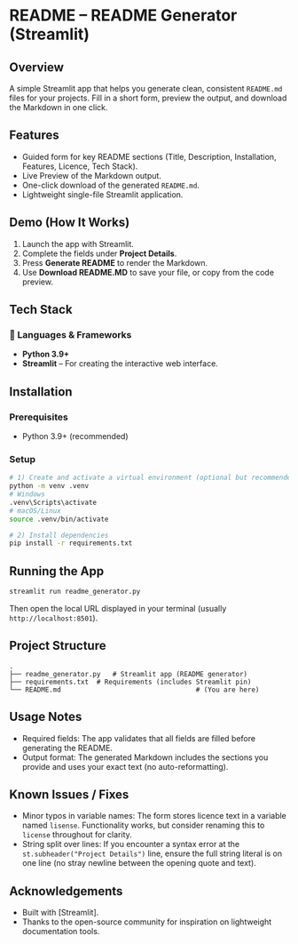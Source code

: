 # README – README Generator (Streamlit)

## Overview
A simple Streamlit app that helps you generate clean, consistent `README.md` files for your projects. Fill in a short form, preview the output, and download the Markdown in one click.

## Features
- Guided form for key README sections (Title, Description, Installation, Features, Licence, Tech Stack).
- Live Preview of the Markdown output.
- One-click download of the generated `README.md`.
- Lightweight single-file Streamlit application.

## Demo (How It Works)
1. Launch the app with Streamlit.
2. Complete the fields under **Project Details**.
3. Press **Generate README** to render the Markdown.
4. Use **Download README.MD** to save your file, or copy from the code preview.

## Tech Stack

### 🧠 Languages & Frameworks
- **Python 3.9+**
- **Streamlit** – For creating the interactive web interface.

## Installation

### Prerequisites
- Python 3.9+ (recommended)

### Setup
```bash
# 1) Create and activate a virtual environment (optional but recommended)
python -m venv .venv
# Windows
.venv\Scripts\activate
# macOS/Linux
source .venv/bin/activate

# 2) Install dependencies
pip install -r requirements.txt
```

## Running the App
```bash
streamlit run readme_generator.py
```
Then open the local URL displayed in your terminal (usually `http://localhost:8501`).

## Project Structure
```text
.
├── readme_generator.py   # Streamlit app (README generator)
├── requirements.txt  # Requirements (includes Streamlit pin)
└── README.md                                  # (You are here)
```

## Usage Notes
- Required fields: The app validates that all fields are filled before generating the README.
- Output format: The generated Markdown includes the sections you provide and uses your exact text (no auto-reformatting).

## Known Issues / Fixes
- Minor typos in variable names: The form stores licence text in a variable named `lisense`. Functionality works, but consider renaming this to `license` throughout for clarity.
- String split over lines: If you encounter a syntax error at the `st.subheader("Project Details")` line, ensure the full string literal is on one line (no stray newline between the opening quote and text).

## Acknowledgements
- Built with [Streamlit].
- Thanks to the open-source community for inspiration on lightweight documentation tools.
